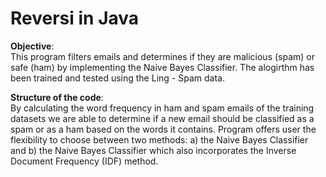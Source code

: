 # Reversi in Java


**Objective**:  
This program filters emails and determines if they are malicious (spam) or safe (ham) by implementing the Naive Bayes Classifier. The alogirthm has been trained and tested using the Ling - Spam data.

**Structure of the code**:  
By calculating the word frequency in ham and spam emails of the training datasets we are able to determine if a new email should be classified as a spam or as a ham based on the words it contains. Program offers user the flexibility to choose between two methods: a) the Naive Bayes Classifier and b) the Naive Bayes Classifier which also incorporates the Inverse Document Frequency (IDF) method.
